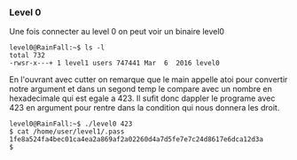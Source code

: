 ### Level 0

Une fois connecter au level 0 on peut voir un binaire level0
``` 
level0@RainFall:~$ ls -l
total 732
-rwsr-x---+ 1 level1 users 747441 Mar  6  2016 level0
```
En l'ouvrant avec cutter on remarque que le main appelle atoi pour convertir notre argument et dans un segond temp le compare avec un nombre en hexadecimale qui est egale a 423. Il sufit donc dappler le programe avec 423 en argument pour rentre dans la condition qui nous donnera les droit.

```
level0@RainFall:~$ ./level0 423
$ cat /home/user/level1/.pass
1fe8a524fa4bec01ca4ea2a869af2a02260d4a7d5fe7e7c24d8617e6dca12d3a
$ 
```
